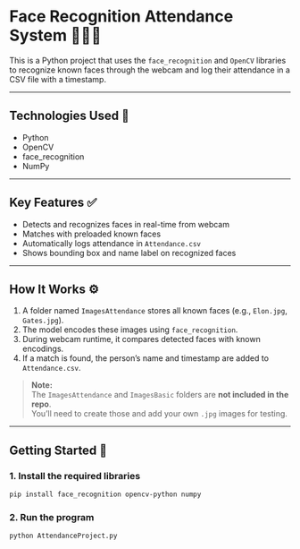 # Face Recognition Attendance System 🎥👨‍🏫

This is a Python project that uses the `face_recognition` and `OpenCV` libraries to recognize known faces through the webcam and log their attendance in a CSV file with a timestamp.

---

## Technologies Used 🧠

- Python  
- OpenCV  
- face_recognition  
- NumPy

---

## Key Features ✅

- Detects and recognizes faces in real-time from webcam  
- Matches with preloaded known faces  
- Automatically logs attendance in `Attendance.csv`  
- Shows bounding box and name label on recognized faces

---

## How It Works ⚙️

1. A folder named `ImagesAttendance` stores all known faces (e.g., `Elon.jpg`, `Gates.jpg`).  
2. The model encodes these images using `face_recognition`.  
3. During webcam runtime, it compares detected faces with known encodings.  
4. If a match is found, the person’s name and timestamp are added to `Attendance.csv`.

> **Note:**  
> The `ImagesAttendance` and `ImagesBasic` folders are **not included in the repo**.  
> You’ll need to create those and add your own `.jpg` images for testing.

---

## Getting Started 🚀

### 1. Install the required libraries

```sh
pip install face_recognition opencv-python numpy
```
### 2. Run the program
```sh
python AttendanceProject.py
```

